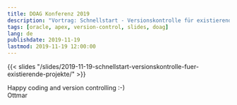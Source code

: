 ```yaml
---
title: DOAG Konferenz 2019
description: "Vortrag: Schnellstart - Versionskontrolle für existierende Projekte"
tags: [oracle, apex, version-control, slides, doag]
lang: de
publishdate: 2019-11-19
lastmod: 2019-11-19 12:00:00
---
```


{{< slides "/slides/2019-11-19-schnellstart-versionskontrolle-fuer-existierende-projekte/" >}}

Happy coding and version controlling :-)<br>
Ottmar